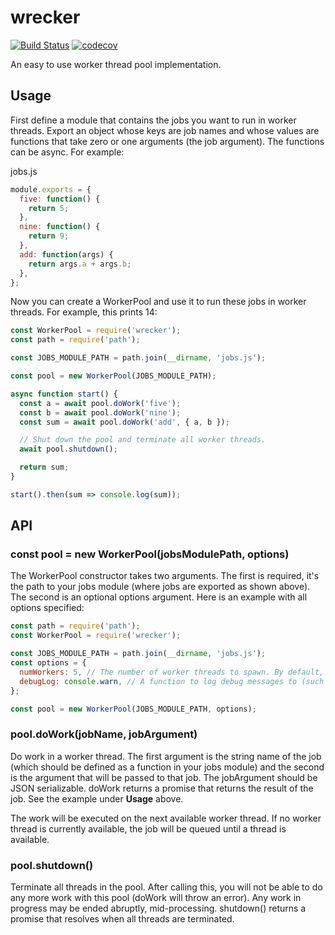 # wrecker

[![Build Status](https://travis-ci.com/mistval/wrecker.svg?branch=master)](https://travis-ci.com/mistval/wrecker) [![codecov](https://codecov.io/gh/mistval/wrecker/branch/master/graph/badge.svg)](https://codecov.io/gh/mistval/wrecker)

An easy to use worker thread pool implementation.

## Usage

First define a module that contains the jobs you want to run in worker threads. Export an object whose keys are job names and whose values are functions that take zero or one arguments (the job argument). The functions can be async. For example:

jobs.js
```js
module.exports = {
  five: function() {
    return 5;
  },
  nine: function() {
    return 9;
  },
  add: function(args) {
    return args.a + args.b;
  },
};
```

Now you can create a WorkerPool and use it to run these jobs in worker threads. For example, this prints 14:

```js
const WorkerPool = require('wrecker');
const path = require('path');

const JOBS_MODULE_PATH = path.join(__dirname, 'jobs.js');

const pool = new WorkerPool(JOBS_MODULE_PATH);

async function start() {
  const a = await pool.doWork('five');
  const b = await pool.doWork('nine');
  const sum = await pool.doWork('add', { a, b });

  // Shut down the pool and terminate all worker threads.
  await pool.shutdown();

  return sum;
}

start().then(sum => console.log(sum));
```

## API

### const pool = new WorkerPool(jobsModulePath, options)

The WorkerPool constructor takes two arguments. The first is required, it's the path to your jobs module (where jobs are exported as shown above). The second is an optional options argument. Here is an example with all options specified:

```js
const path = require('path');
const WorkerPool = require('wrecker');

const JOBS_MODULE_PATH = path.join(__dirname, 'jobs.js');
const options = {
  numWorkers: 5, // The number of worker threads to spawn. By default, this is the number of CPU cores in the system.
  debugLog: console.warn, // A function to log debug messages to (such as when your worker threads unexpectedly exit). By default, debug messages are not logged.
};

const pool = new WorkerPool(JOBS_MODULE_PATH, options);
```

### pool.doWork(jobName, jobArgument)

Do work in a worker thread. The first argument is the string name of the job (which should be defined as a function in your jobs module) and the second is the argument that will be passed to that job. The jobArgument should be JSON serializable. doWork returns a promise that returns the result of the job. See the example under **Usage** above.

The work will be executed on the next available worker thread. If no worker thread is currently available, the job will be queued until a thread is available.

### pool.shutdown()

Terminate all threads in the pool. After calling this, you will not be able to do any more work with this pool (doWork will throw an error). Any work in progress may be ended abruptly, mid-processing. shutdown() returns a promise that resolves when all threads are terminated.
